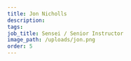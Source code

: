 ```yaml
---
title: Jon Nicholls
description:
tags: 
job_title: Sensei / Senior Instructor
image_path: /uploads/jon.png
order: 5
---
```

